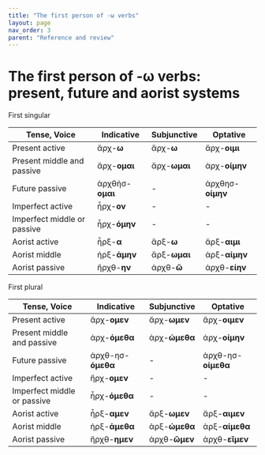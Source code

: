 ```yaml
---
title: "The first person of -ω verbs"
layout: page
nav_order: 3
parent: "Reference and review"
---
```




# The first person of -ω verbs: present, future and aorist systems

First singular

| Tense, Voice | Indicative | Subjunctive | Optative |
| --- | --- | --- | --- | 
| Present active | ἄρχ-**ω** |  ἄρχ-**ω** | ἄρχ-**οιμι** |
| Present middle and passive | ἄρχ-**ομαι** |  ἄρχ-**ωμαι** | ἀρχ-**οίμην** |
| Future passive | ἀρχθήσ-**ομαι** |  - | ἀρχθησ-**οίμην** |
| Imperfect active | ἦρχ-**ον** | - | - |
| Imperfect middle or passive | ἦρχ-**όμην** | - | - |
| Aorist active | ἦρξ-**α** | ἄρξ-**ω** | ἄρξ-**αιμι** |
| Aorist middle | ἠρξ-**άμην** | ἄρξ-**ωμαι** | ἀρξ-**αίμην** |
| Aorist passive | ἤρχθ-**ην** |  ἀρχθ-**ῶ** | ἀρχθ-**είην** |



First plural

| Tense, Voice | Indicative | Subjunctive | Optative |
| --- | --- | --- | --- | 
| Present active | ἄρχ-**ομεν** |  ἄρχ-**ωμεν** | ἄρχ-**οιμεν** |
| Present middle and passive | ἀρχ-**όμεθα** |  ἀρχ-**ώμεθα** | ἀρχ-**οίμην** |
| Future passive | ἀρχθ-ησ-**όμεθα** |  - | ἀρχθ-ησ-**οίμεθα** |
| Imperfect active | ἤρχ-**ομεν** | - | - |
| Imperfect middle or passive | ἦρχ-**όμεθα** | - | - |
| Aorist active | ἦρξ-**αμεν** | ἄρξ-**ωμεν** | ἄρξ-**αιμεν** |
| Aorist middle | ἠρξ-**άμεθα** | ἀρξ-**ώμεθα** | ἀρξ-**αίμεθα** |
| Aorist passive | ἤρχθ-**ημεν** |  ἀρχθ-**ῶμεν** | ἀρχθ-**εῖμεν** |

